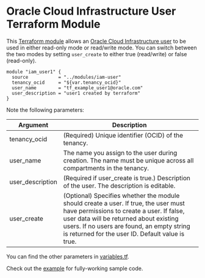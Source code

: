 # Oracle Cloud Infrastructure User Terraform Module

This [Terraform module](https://www.terraform.io/docs/modules/index.html) allows an [Oracle Cloud Infrastructure  user](https://docs.cloud.oracle.com/iaas/Content/Identity/Tasks/managingusers.htm) to be used in either read-only mode or read/write mode. You can switch between the two modes by setting `user_create` to either true (read/write) or false (read-only).

```hcl
module "iam_user1" {
  source           = "../modules/iam-user"
  tenancy_ocid     = "${var.tenancy_ocid}"
  user_name        = "tf_example_user1@oracle.com"
  user_description = "user1 created by terraform"
}
```

Note the following parameters:

Argument | Description
--- | ---
tenancy_ocid | (Required) Unique identifier (OCID) of the tenancy.
user_name | The name you assign to the user during creation. The name must be unique across all compartments in the tenancy.
user_description | (Required if user_create is true.) Description of the user. The description is editable.
user_create | (Optional) Specifies whether the module should create a user. If true, the user must have permissions to create a user. If false, user data will be returned about existing users. If no users are found, an empty string is returned for the user ID. Default value is true.

You can find the other parameters in [variables.tf](https://github.com/oracle-terraform-modules/terraform-oci-iam/blob/master/modules/iam-user/variables.tf).

Check out the [example](https://github.com/oracle-terraform-modules/terraform-oci-iam/tree/master/example) for fully-working sample code.
